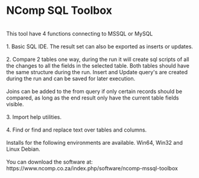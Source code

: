 # NComp SQL Toolbox
<br>
This tool have 4 functions connecting to MSSQL or MySQL<br>
<br>
1. Basic SQL IDE. The result set can also be exported as inserts or updates.<br>
<br>
2. Compare 2 tables one way, during the run it will create sql scripts of all the changes to all the fields in the selected table. Both tables should have the same structure during the run. Insert and Update query's are created during the run and can be saved for later execution.<br>
<br>
Joins can be added to the from query if only certain records should be compared, as long as the end result only have the current table fields visible.<br>
<br>
3. Import help utilities.<br>
<br>
4. Find or find and replace text over tables and columns.<br>
<br>
Installs for the following environments are available. Win64, Win32 and Linux Debian.<br>
<br>
You can download the software at: https://www.ncomp.co.za/index.php/software/ncomp-mssql-toolbox
